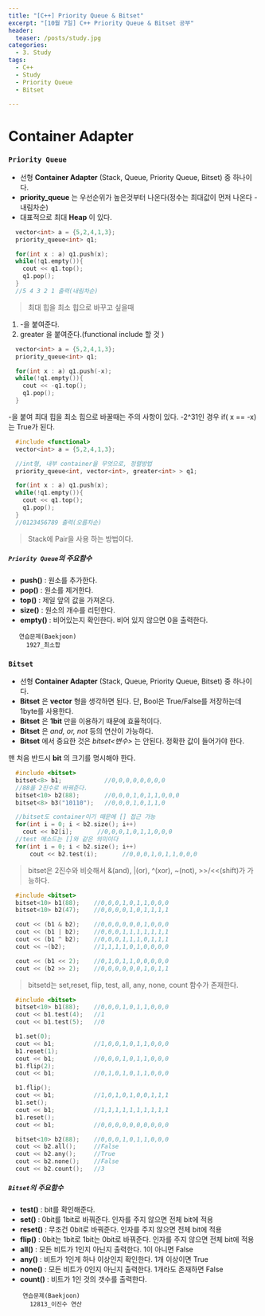 ```yaml
---
title: "[C++] Priority Queue & Bitset"
excerpt: "[10월 7일] C++ Priority Queue & Bitset 공부"
header:
  teaser: /posts/study.jpg
categories:
  - 3. Study
tags:
  - C++
  - Study
  - Priority Queue
  - Bitset

---
```

# Container Adapter

### `Priority Queue`
 - 선형 **Container Adapter** (Stack, Queue, Priority Queue, Bitset) 중 하나이다.
 - **priority_queue** 는 우선순위가 높은것부터 나온다(정수는 최대값이 먼저 나온다 - 내림차순)
 - 대표적으로 최대 **Heap** 이 있다.

```c++
  vector<int> a = {5,2,4,1,3};
  priority_queue<int> q1;

  for(int x : a) q1.push(x);
  while(!q1.empty()){
    cout << q1.top();
    q1.pop();
  }
  //5 4 3 2 1 출력(내림차순)
```

> 최대 힙을 최소 힙으로 바꾸고 싶을때
1. -을 붙여준다.
2. greater<int> 을 붙여준다.(functional include 할 것 )

```c++
  vector<int> a = {5,2,4,1,3};
  priority_queue<int> q1;

  for(int x : a) q1.push(-x);
  while(!q1.empty()){
    cout << -q1.top();
    q1.pop();
  }
```

-을 붙여 최대 힙을 최소 힙으로 바꿀때는 주의 사항이 있다.
-2^31인 경우 if( x == -x) 는 True가 된다.


```c++
  #include <functional>
  vector<int> a = {5,2,4,1,3};

  //int형, 내부 container을 무엇으로, 정렬방법
  priority_queue<int, vector<int>, greater<int> > q1;  

  for(int x : a) q1.push(x);
  while(!q1.empty()){
    cout << q1.top();
    q1.pop();
  }
  //0123456789 출력(오름차순)
```
> Stack에 Pair을 사용 하는 방법이다.

##### `Priority Queue`의 주요함수
 - **push()** : 원소를 추가한다.
 - **pop()** : 원소를 제거한다.
 - **top()** : 제일 앞의 값을 가져온다.
 - **size()** : 원소의 개수를 리턴한다.
 - **empty()** : 비어있는지 확인한다. 비어 있지 않으면 0을 출력한다.

```
   연습문제(Baekjoon)
     1927_최소합
```


### `Bitset`
  - 선형 **Container Adapter** (Stack, Queue, Priority Queue, Bitset) 중 하나이다.
  - **Bitset** 은 **vector<bool>** 형을 생각하면 된다. 단, Bool은 True/False를 저장하는데 1byte를 사용한다.
  - **Bitset** 은 **1bit** 만을 이용하기 때문에 효율적이다.
  - **Bitset** 은 *and, or, not* 등의 연산이 가능하다.
  - **Bitset** 에서 중요한 것은 *bitset<변수>* 는 안된다. 정확한 값이 들어가야 한다.

맨 처음 반드시 **bit** 의 크기를 명시해야 한다.

```c++
  #include <bitset>
  bitset<8> b1;            //0,0,0,0,0,0,0,0
  //88을 2진수로 바꿔준다.
  bitset<10> b2(88);       //0,0,0,1,0,1,1,0,0,0
  bitset<8> b3("10110");   //0,0,0,1,0,1,1,0

  //bitset도 container이기 때문에 [] 접근 가능
  for(int i = 0; i < b2.size(); i++)
    cout << b2[i];       //0,0,0,1,0,1,1,0,0,0
  //test 메소드는 []와 같은 의미이다
  for(int i = 0; i < b2.size(); i++)
      cout << b2.test(i);       //0,0,0,1,0,1,1,0,0,0
```

>bitset은 2진수와 비슷해서 &(and), |(or), ^(xor), ~(not), >>/<<(shift)가 가능하다.

```c++
  #include <bitset>
  bitset<10> b1(88);    //0,0,0,1,0,1,1,0,0,0
  bitset<10> b2(47);    //0,0,0,0,1,0,1,1,1,1

  cout << (b1 & b2);    //0,0,0,0,0,0,1,0,0,0
  cout << (b1 | b2);    //0,0,0,1,1,1,1,1,1,1
  cout << (b1 ^ b2);    //0,0,0,1,1,1,0,1,1,1
  cout << ~(b2);        //1,1,1,1,0,1,0,0,0,0    

  cout << (b1 << 2);    //0,1,0,1,1,0,0,0,0,0  
  cout << (b2 >> 2);    //0,0,0,0,0,0,1,0,1,1
```

>bitsetd는 set,reset, flip, test, all, any, none, count 함수가 존재한다.

```c++
  #include <bitset>
  bitset<10> b1(88);    //0,0,0,1,0,1,1,0,0,0
  cout << b1.test(4);   //1
  cout << b1.test(5);   //0

  b1.set(0);
  cout << b1;           //1,0,0,1,0,1,1,0,0,0
  b1.reset(1);
  cout << b1;           //0,0,0,1,0,1,1,0,0,0
  b1.flip(2);
  cout << b1;           //0,1,0,1,0,1,1,0,0,0

  b1.flip();
  cout << b1;           //1,0,1,0,1,0,0,1,1,1
  b1.set();
  cout << b1;           //1,1,1,1,1,1,1,1,1,1
  b1.reset();
  cout << b1;           //0,0,0,0,0,0,0,0,0,0

  bitset<10> b2(88);    //0,0,0,1,0,1,1,0,0,0
  cout << b2.all();     //False
  cout << b2.any();     //True
  cout << b2.none();    //False
  cout << b2.count();   //3
```

##### `Bitset`의 주요함수
  - **test()** : bit를 확인해준다.
  - **set()** : 0bit를 1bit로 바꿔준다. 인자를 주지 않으면 전체 bit에 적용
  - **reset()** : 무조건 0bit로 바꿔준다. 인자를 주지 않으면 전체 bit에 적용
  - **flip()** : 0bit는 1bit로 1bit는 0bit로 바꿔준다. 인자를 주지 않으면 전체 bit에 적용
  - **all()** : 모든 비트가 1인지 아닌지 출력한다. 1이 아니면 False
  - **any()** : 비트가 1인게 하나 이상인지 확인한다. 1개 이상이면 True
  - **none()** : 모든 비트가 0인지 아닌지 출력한다. 1개라도 존재하면 False
  - **count()** : 비트가 1인 것의 갯수를 출력한다.


```
    연습문제(Baekjoon)
      12813_이진수 연산
```
